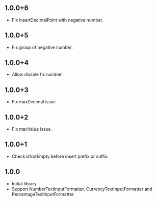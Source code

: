 ## 1.0.0+6

- Fix insertDecimalPoint with negative number.

## 1.0.0+5

- Fix group of negative number.

## 1.0.0+4

- Allow disable fix number.

## 1.0.0+3

- Fix maxDecimal issue.

## 1.0.0+2

- Fix maxValue issue.

## 1.0.0+1

- Check isNotEmpty before insert prefix or suffix.

## 1.0.0

- Initial library
- Support NumberTextInputFormatter, CurrencyTextInputFormatter and PercentageTextInputFormatter.
